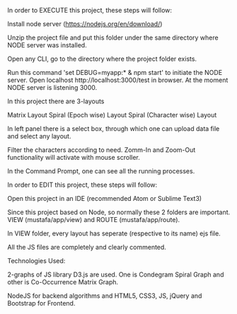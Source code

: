 In order to EXECUTE this project, these steps will follow:

Install node server (https://nodejs.org/en/download/)

Unzip the project file and put this folder under the same directory where NODE server was installed. 

Open any CLI, go to the directory where the project folder exists. 

Run this command 'set DEBUG=myapp:* & npm start' to initiate the NODE server. Open localhost http://localhost:3000/test in browser. At the moment NODE server is listening 3000. 

In this project there are 3-layouts

Matrix Layout
Spiral (Epoch wise) Layout
Spiral (Character wise) Layout

In left panel there is a select box, through which one can upload data file and select any layout.

Filter the characters according to need. Zomm-In and Zoom-Out functionality will activate with mouse scroller.

In the Command Prompt, one can see all the running processes.

In order to EDIT this project, these steps will follow:

Open this project in an IDE (recommended Atom or Sublime Text3)

Since this project based on Node, so normally these 2 folders are important. VIEW (mustafa/app/view) and ROUTE (mustafa/app/route). 

In VIEW folder, every layout has seperate (respective to its name) ejs file.

All the JS files are completely and clearly commented.

Technologies Used:

2-graphs of JS library D3.js are used. One is Condegram Spiral Graph and other is Co-Occurrence Matrix Graph.

NodeJS for backend algorithms and HTML5, CSS3, JS, jQuery and Bootstrap for Frontend.

 

